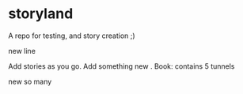 # storyland
A repo for testing, and story creation ;)

new line

Add stories as you go. 
Add something new . 
Book: contains 5 tunnels

new
so many
